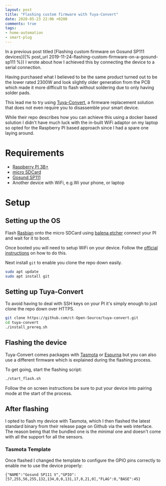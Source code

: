 ```yaml
---
layout: post
title: "Flashing custom firmware with Tuya-Convert"
date: 2020-05-23 22:06 +0200
comments: true
tags:
- home-automation
- smart-plug
---
```


In a previous post titled [Flashing custom firmware on Gosund SP111 devices]({% post_url 2019-11-24-flashing-custom-firmware-on-a-gosund-sp111 %}) I wrote about how I achieved this by connecting the device to a serial connection.

Having purchased what I believed to be the same product turned out to be the lower rated 2300W and look slightly older generation from the PCB which  made it more difficult to flash without soldering due to only having solder pads.

This lead me to try using [Tuya-Convert][0], a firmware replacement solution that does not even require you to disassemble your smart device. 

While their repo describes how you can achieve this using a docker based solution I didn't have much luck with the in-built WiFi adaptor on my laptop so opted for the Raspberry PI based approach since I had a spare one laying around.

# Requirements

- [Raspberry PI 3B+][1]
- [micro SDCard][2]
- [Gosund SP111][3]
- Another device with WiFi, e.g.Wi your phone, or laptop

# Setup

## Setting up the OS

Flash [Rasbian][4] onto the micro SDCard using [balena etcher][8] connect your PI and wait for it to boot.

Once booted you will need to setup WiFi on your device. Follow the [official instructions][5] on how to do this.

Next install `git` to enable you clone the repo down easily.

```bash
sudo apt update
sudo apt install git
```

## Setting up Tuya-Convert

To avoid having to deal with SSH keys on your PI it's simply enough to just clone the repo down over HTTPS.

```bash
git clone https://github.com/ct-Open-Source/tuya-convert.git
cd tuya-convert
./install_prereq.sh
```

## Flashing the device

Tuya-Convert comes packages with [Tasmota][6] or [Espurna][7] but you can also use a different firmware which is explained during the flashing process.

 To get going, start the flashing script:

```bash
./start_flash.sh
```

Follow the on screen instructions be sure to put your device into pairing mode at the start of the process.

## After flashing

I opted to flash my device with Tasmota, which I then flashed the latest standard binary from their release page on Github via the web interface. The reason being that the bundled one is the minimal one and doesn't come with all the support for all the sensors.

### Tasmota Template

Once flashed I changed the template to configure the GPIO pins correctly to enable me to use the device properly:

```
{"NAME":"Gosund SP111 V","GPIO":[57,255,56,255,132,134,0,0,131,17,0,21,0],"FLAG":0,"BASE":45}
```

[0]: https://github.com/ct-Open-Source/tuya-convert
[1]: https://affiliate.malachisoord.com/t/c373281f-2a9e-42af-bc1e-db0f01ae12b1
[2]: https://affiliate.malachisoord.com/t/27d86c77-e3e8-4e21-abc9-2be97e2003b4
[3]: https://affiliate.malachisoord.com/t/940fc6b7-d20a-46d7-b6bb-2f6bdcaaed7b
[4]: https://www.raspberrypi.org/downloads/raspbian/
[5]: https://www.raspberrypi.org/documentation/configuration/wireless/wireless-cli.md
[6]: https://tasmota.github.io/docs/#/Home
[7]: https://github.com/xoseperez/espurna
[8]: https://www.balena.io/etcher/
